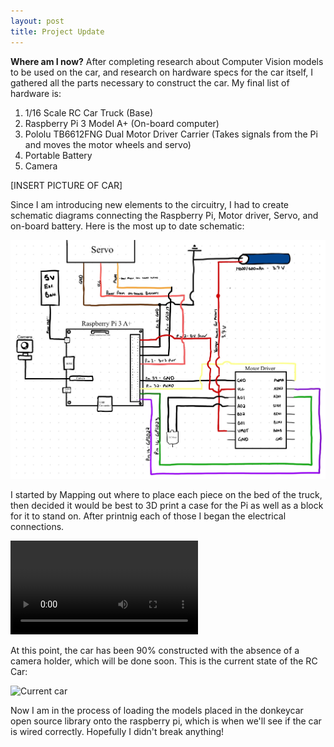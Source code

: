 ```yaml
---
layout: post
title: Project Update
---
```


**Where am I now?**
After completing research about Computer Vision models to be used on the car, and research on hardware specs for the car itself, I gathered all the parts necessary to construct the car. My final list of hardware is:

1. 1/16 Scale RC Car Truck (Base)
2. Raspberry Pi 3 Model A+ (On-board computer)
3. Pololu TB6612FNG Dual Motor Driver Carrier (Takes signals from the Pi and moves the motor wheels and servo)
4. Portable Battery
5. Camera

[INSERT PICTURE OF CAR]

Since I am introducing new elements to the circuitry, I had to create schematic diagrams connecting the Raspberry Pi, Motor driver, Servo, and on-board battery. Here is the most up to date schematic:

![Schematic](../images/car_schematic.jpg)

I started by Mapping out where to place each piece on the bed of the truck, then decided it would be best to 3D print a case for the Pi as well as a block for it to stand on. After printnig each of those I began the electrical connections. 

![Soldering video](../images/soldering.MOV)

At this point, the car has been 90% constructed with the absence of a camera holder, which will be done soon. This is the current state of the RC Car:

![Current car]()

Now I am in the process of loading the models placed in the donkeycar open source library onto the raspberry pi, which is when we'll see if the car is wired correctly. Hopefully I didn't break anything!



